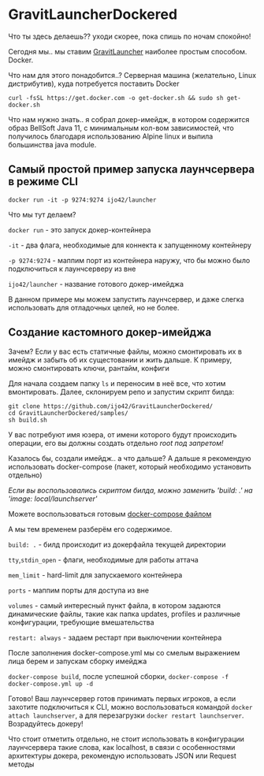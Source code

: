 # GravitLauncherDockered
Что ты здесь делаешь?? уходи скорее, пока спишь по ночам спокойно!

Сегодня мы.. мы ставим [GravitLauncher](https://github.com/GravitLauncher) наиболее простым способом. Docker.

Что нам для этого понадобится..? Серверная машина (желательно, Linux дистрибутив), куда потребуется поставить Docker

`curl -fsSL https://get.docker.com -o get-docker.sh && sudo sh get-docker.sh`

Что нам нужно знать.. я собрал докер-имейдж, в котором содержится образ BellSoft Java 11, с минимальным кол-вом зависимостей, что получилось благодаря использованию Alpine linux и выпила большинства java module.
## Самый простой пример запуска лаунчсервера в режиме CLI
```
docker run -it -p 9274:9274 ijo42/launcher
```
Что мы тут делаем? 

`docker run` - это запуск докер-контейнера

`-it` - два флага, необходимые для коннекта к запущенному контейнеру

`-p 9274:9274` - маппим порт из контейнера наружу, что бы можно было подключиться к лаунчсерверу из вне

`ijo42/launcher` - название готового докер-имейджа

В данном примере мы можем запустить лаунчсервер, и даже слегка использовать для отладочных целей, но не более.

## Создание кастомного докер-имейджа
Зачем? Если у вас есть статичные файлы, можно смонтировать их в имейдж и забыть об их сущестовании и жить дальше. К примеру, можно смонтировать ключи, рантайм, конфиги

Для начала создаем папку `ls` и переносим в неё все, что хотим вмонтировать. Далее, склонируем репо и запустим скрипт билда:
```
git clone https://github.com/ijo42/GravitLauncherDockered/
cd GravitLauncherDockered/samples/
sh build.sh
```
У вас потребуют имя юзера, от имени которого будут происходить операции, его вы должны создать отдельно *root под запретом!*

Казалось бы, создали имейдж.. а что дальше? А дальше я рекомендую использовать docker-compose (пакет, который необходимо установить отдельно)

*Если вы воспользовались скриптом билда, можно заменить 'build: .' на 'image: local/launchserver'*

Можете воспользоваться готовым [docker-compose файлом](https://github.com/ijo42/GravitLauncherDockered/blob/master/samples/docker-compose.yml)

А мы тем временем разберём его содержимое.

`build: .` - билд происходит из докерфайла текущей директории

`tty`,`stdin_open` - флаги, необходимые для работы аттача

`mem_limit` - hard-limit для запускаемого контейнера

`ports` - маппим порты для доступа из вне

`volumes` - самый интересный пункт файла, в котором задаются динамические файлы, такие как папка updates, profiles и различные конфигурации, требующие вмешательства

`restart: always` - задаем рестарт при выключении контейнера

После заполнения docker-compose.yml мы со смелым выражением лица берем и запускам сборку имейджа

`docker-compose build`, после успешной сборки, `docker-compose -f docker-compose.yml up -d`

Готово! Ваш лаунчсервер готов принимать первых игроков, а если захотите подключиться к CLI, можно воспользоваться командой `docker attach launchserver`, а для перезагрузки `docker restart launchserver`. Возрадуйтесь докеру!

Что стоит отметить отдельно, не стоит использовать в конфигурации лаунчсервера такие слова, как localhost, в связи с особенностями архитектуры докера, рекомендую использовать JSON или Request методы
